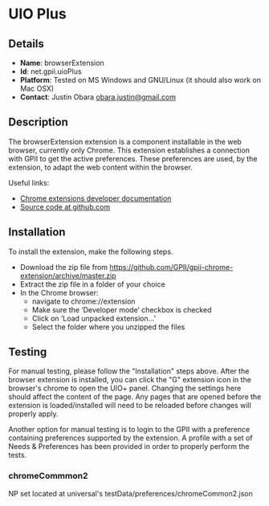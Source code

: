 # UIO Plus

## Details

* __Name__: browserExtension
* __Id__: net.gpii.uioPlus
* __Platform__: Tested on MS Windows and GNU/Linux (it should also work on Mac OSX)
* __Contact__: Justin Obara <obara.justin@gmail.com>

## Description
The browserExtension extension is a component installable in the web browser, currently only Chrome. This extension establishes a connection with GPII to get the active preferences. These preferences are used, by the extension, to adapt the web content within the browser.

Useful links:

  * [Chrome extensions developer documentation](https://developer.chrome.com/extensions)
  * [Source code at github.com](https://github.com/GPII/gpii-chrome-extension)

## Installation
To install the extension, make the following steps.

  * Download the zip file from https://github.com/GPII/gpii-chrome-extension/archive/master.zip
  * Extract the zip file in a folder of your choice
  * In the Chrome browser:
    * navigate to chrome://extension
    * Make sure the ‘Developer mode’ checkbox is checked
    * Click on ‘Load unpacked extension...’
    * Select the folder where you unzipped the files


## Testing
For manual testing, please follow the "Installation" steps above. After the browser extension is installed, you can click the "G" extension icon in the browser's chrome to open the UIO+ panel. Changing the settings here should affect the content of the page. Any pages that are opened before the extension is loaded/installed will need to be reloaded before changes will properly apply.

Another option for manual testing is to login to the GPII with a preference containing preferences supported by the extension. A profile with a set of Needs & Preferences has been provided in order to properly perform the tests.

### chromeCommmon2
NP set located at universal's testData/preferences/chromeCommon2.json

